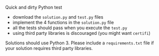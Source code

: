 Quick and dirty Python test

  - download the `solution.py` and `test.py` files
  - implement the 4 functions in the `solution.py` file
  - all the tests should pass when you execute the `test.py`
  - using third party libraries is discouraged (you might want `certifi`)

Solutions should use Python 3. Please include a `requirements.txt` file if your solution requires third party libraries.
